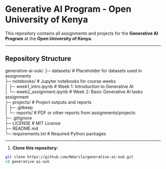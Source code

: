 # Generative AI Program - Open University of Kenya

This repository contains all assignments and projects for the **Generative AI Program** at the **Open University of Kenya**.

---

## Repository Structure

generative-ai-ouk/
├─ datasets/ # Placeholder for datasets used in assignments  
├─ notebooks/ # Jupyter notebooks for course weeks  
│  ├─ week1_intro.ipynb # Week 1: Introduction to Generative AI  
│  └─ week2_assignment.ipynb # Week 2: Basic Generative AI tasks assignment  
├─ projects/ # Project outputs and reports  
│  ├─ .gitkeep  
│  └─ reports/ # PDF or other reports from assignments/projects  
├─ .gitignore  
├─ LICENSE # MIT License  
├─ README.md  
└─ requirements.txt # Required Python packages

---

1. **Clone this repository:**

```bash
git clone https://github.com/Ndarila/generative-ai-ouk.git
cd generative-ai-ouk


